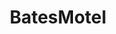 ---
title: BatesMotel
crosslinks:
- Catholicism
- hail
- shitpost
- AudioPost
- StarWars
- GoodDoctor
- malefashion
---